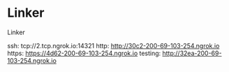 # Linker
Linker

ssh: tcp://2.tcp.ngrok.io:14321 
http: http://30c2-200-69-103-254.ngrok.io 
https: https://4d62-200-69-103-254.ngrok.io 
testing: http://32ea-200-69-103-254.ngrok.io 